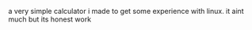 a very simple calculator i made to get some experience with linux. it aint much but its honest work
